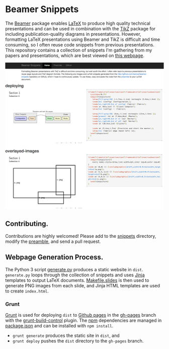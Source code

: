 # Beamer Snippets

The [Beamer][beamer] package enables [LaTeX][latex] to produce high quality
technical presentations and can be used in combination with the
[TikZ][tikz] package for including publication-quality diagrams in presentations.
However, formatting LaTeX presentations using Beamer and TikZ is
difficult and time consuming, so I often reuse code snippets from
previous presentations.
This repository contains a collection of snippets I'm gathering from
my papers and presentations, which are best viewed on
[this webpage](http://bamos.github.io/beamer-snippets/).

![Screenshot](https://raw.githubusercontent.com/bamos/beamer-snippets/master/screenshot.png?raw=true)

## Contributing.
Contributions are highly welcomed!
Please add to the [snippets][snippets] directory, modify the
[preamble][preamble], and send a pull request.

## Webpage Generation Process.
The Python 3 script [generate.py][gen] produces a static website in `dist`.
`generate.py` loops through the collection of snippets and uses
[Jinja][jinja] templates to output LaTeX documents.
[Makefile.slides][mf] is then used to generate PNG images from
each slide, and Jinja HTML templates are used to create `index.html`.

### Grunt
[Grunt][grunt] is used for deploying `dist` to [Github pages][ghp]
in the [gh-pages][bs-ghp] branch with the [grunt-build-control][gbc] plugin.
The [npm][npm] dependencies are managed in [package.json][pjson]
and can be installed with `npm install`.

+ `grunt generate` produces the static site in `dist`, and
+ `grunt deploy` pushes the `dist` directory to the `gh-pages` branch.

[beamer]: http://en.wikipedia.org/wiki/Beamer_(LaTeX)
[tikz]: http://en.wikibooks.org/wiki/LaTeX/PGF/TikZ
[latex]: http://www.latex-project.org/
[texample]: http://www.texample.net/
[jinja]: http://jinja.pocoo.org/
[grunt]: http://gruntjs.com/
[ghp]: https://pages.github.com/
[gbc]: https://github.com/robwierzbowski/grunt-build-control
[npm]: https://www.npmjs.org/

[snippets]: https://github.com/bamos/beamer-snippets/tree/master/snippets
[preamble]: https://github.com/bamos/beamer-snippets/blob/master/tmpl/preamble.tex
[gen]: https://github.com/bamos/beamer-snippets/blob/master/generate.py
[mf]: https://github.com/bamos/beamer-snippets/blob/master/Makefile.slides
[gf]: https://github.com/bamos/beamer-snippets/blob/master/Gruntfile.js
[pjson]: https://github.com/bamos/beamer-snippets/blob/master/package.json
[bs-ghp]: https://github.com/bamos/beamer-snippets/tree/gh-pages

